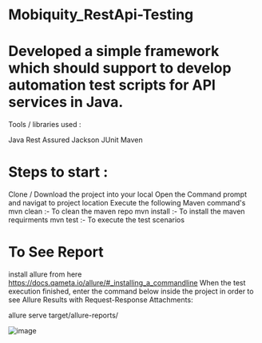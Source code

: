 # Mobiquity_RestApi-Testing

# Developed a simple framework which should support to develop automation test scripts for API services in Java.

Tools / libraries used :

Java
Rest Assured
Jackson
JUnit
Maven

# Steps to start :
Clone / Download the project into your local
Open the Command prompt and navigat to project location
Execute the following Maven command's
mvn clean :- To clean the maven repo
mvn install :- To install the maven requirments
mvn test :- To execute the test scenarios

# To See Report
install allure from here https://docs.qameta.io/allure/#_installing_a_commandline
When the test execution finished, enter the command below inside the project in order to see Allure Results with Request-Response Attachments:

allure serve target/allure-reports/


![image](https://user-images.githubusercontent.com/35593071/142854331-95e5bf60-6866-429b-afe5-a19f21471314.png)

